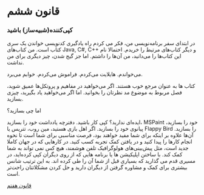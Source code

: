 # قانون ششم

### کپی‌کننده(شبیه‌ساز) باشید

در ابتدای سفر برنامه‌نویسی من، فکر می کردم راه یادگیری کدنویسی خواندن یک سری کتاب است. من کتاب‌های Java, C#, C++ و دیگر کتاب‌های مرتبط را خریدم. احتمالا نام این کتاب‌ها را می‌دانید، من آن‌ها را داشتم. اما جز گیج شدن،‌ چیز دیگری برای من نداشت.

می‌خواندم. هایلایت می‌کردم. فراموش ‌می‌کردم. خوابم ‌می‌برد.

کتاب ها به عنوان مرجع خوب هستند. اگر می‌خواهید در مفاهیم و پروتکل‌ها عمیق شوید، فصل مربوط به موضوع مد نظرتان را بخوانید. اما اگر می‌خواهید یاد بگیرید، چیزی بسازید.

اما چی بسازید؟

ایده‌ای ندارید؟ کپی کار باشید. دفترچه یادداشت خود را بسازید، MSPaint خود را بسازید، پیانوی خود را بسازید. اگر اهل بازی هستید، مین روب، تتریس یا Flappy Bird را بسازید. آن‌ها علاوه بر اینکه برای شما مفید خواهند بود، فرصت مناسبی برای شما است تا نحوه انجام کارها را پیدا کنید و در یافتن کمک تجربه کسب کنید. در کارهایی که در جهان کاملا جدید است، مثل پیش‌بینی‌های هولوگرافیک تلفن هوشمند، هیچ کس نمی تواند به شما کمک کند. با ساختن اپلیکیشن ها یا برنامه هایی که از روی دیگران کپی کرده‌اید، در مسیری قدم می گذارید که بسیاری قبل از شما آن را طی کرده اند. به این ترتیب شانس بیشتری برای کمک و مشاوره گرفتن از دیگران دارید و حل کردن مشکلاتتان راحت‌تر است.

[قانون هفتم](https://github.com/mohsn-mirzaei/LearnToCode/blob/main/%D9%82%D9%88%D8%A7%D9%86%DB%8C%D9%86/07-%D9%82%D8%A7%D9%86%D9%88%D9%86%E2%80%8C%D9%87%D9%81%D8%AA%D9%85.md)

